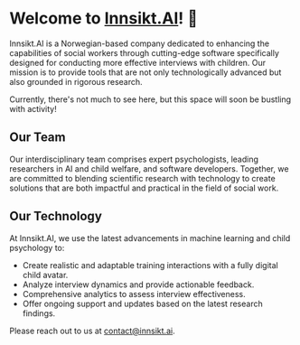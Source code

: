 # Welcome to [Innsikt.AI](https://innsikt.ai/)! 🚀

Innsikt.AI is a Norwegian-based company dedicated to enhancing the capabilities of social workers through cutting-edge software specifically designed for conducting more effective interviews with children. Our mission is to provide tools that are not only technologically advanced but also grounded in rigorous research.

Currently, there's not much to see here, but this space will soon be bustling with activity!

## Our Team
Our interdisciplinary team comprises expert psychologists, leading researchers in AI and child welfare, and software developers. Together, we are committed to blending scientific research with technology to create solutions that are both impactful and practical in the field of social work.

## Our Technology
At Innsikt.AI, we use the latest advancements in machine learning and child psychology to:
- Create realistic and adaptable training interactions with a fully digital child avatar.
- Analyze interview dynamics and provide actionable feedback.
- Comprehensive analytics to assess interview effectiveness.
- Offer ongoing support and updates based on the latest research findings.

Please reach out to us at [contact@innsikt.ai](mailto:contact@innsikt.ai).

